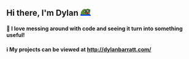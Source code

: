 ## Hi there, I'm Dylan ![peepoHappy](https://github.com/DylanBarratt/DylanBarratt/blob/master/peepoHappy.png "peepoHappy") 
#### 🔧 I love messing around with code and seeing it turn into something useful!
#### ℹ️ My projects can be viewed at http://dylanbarratt.com/
